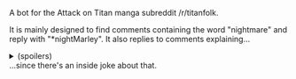 A bot for the Attack on Titan manga subreddit /r/titanfolk.

It is mainly designed to find comments containing the word "nightmare" and reply with "*nightMarley". It also replies to comments explaining...
<details>
    <summary>(spoilers)</summary>
    ...who Marcel is or that he is Porco Galliard's brother...
</details>
...since there's an inside joke about that.
